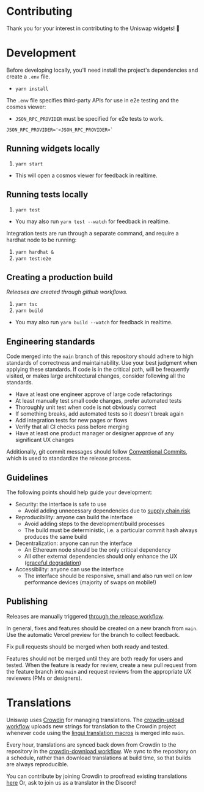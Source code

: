 # Contributing

Thank you for your interest in contributing to the Uniswap widgets! 🦄

# Development

Before developing locally, you'll need install the project's dependencies and create a `.env` file.

- `yarn install`

The `.env` file specifies third-party APIs for use in e2e testing and the cosmos viewer:
- `JSON_RPC_PROVIDER` must be specified for e2e tests to work.

```
JSON_RPC_PROVIDER='<JSON_RPC_PROVIDER>`
```

## Running widgets locally

1. `yarn start`
- This will open a cosmos viewer for feedback in realtime.

## Running tests locally

1. `yarn test`
- You may also run `yarn test --watch` for feedback in realtime.

Integration tests are run through a separate command, and require a hardhat node to be running:

1. `yarn hardhat &`
1. `yarn test:e2e`

## Creating a production build

_Releases are created through github workflows._

1. `yarn tsc`
1. `yarn build`
- You may also run `yarn build --watch` for feedback in realtime.

## Engineering standards

Code merged into the `main` branch of this repository should adhere to high standards of correctness and maintainability. 
Use your best judgment when applying these standards.
If code is in the critical path, will be frequently visited, or makes large architectural changes, consider following all the standards.

- Have at least one engineer approve of large code refactorings
- At least manually test small code changes, prefer automated tests
- Thoroughly unit test when code is not obviously correct
- If something breaks, add automated tests so it doesn't break again
- Add integration tests for new pages or flows
- Verify that all CI checks pass before merging
- Have at least one product manager or designer approve of any significant UX changes

Additionally, git commit messages should follow [Conventional Commits](https://conventionalcommits.org), which is used to standardize the release process.

## Guidelines

The following points should help guide your development:

- Security: the interface is safe to use
  - Avoid adding unnecessary dependencies due to [supply chain risk](https://github.com/LavaMoat/lavamoat#further-reading-on-software-supplychain-security)
- Reproducibility: anyone can build the interface
  - Avoid adding steps to the development/build processes
  - The build must be deterministic, i.e. a particular commit hash always produces the same build
- Decentralization: anyone can run the interface
  - An Ethereum node should be the only critical dependency 
  - All other external dependencies should only enhance the UX ([graceful degradation](https://developer.mozilla.org/en-US/docs/Glossary/Graceful_degradation))
- Accessibility: anyone can use the interface
  - The interface should be responsive, small and also run well on low performance devices (majority of swaps on mobile!)

## Publishing

Releases are manually triggered [through the release workflow](https://github.com/YumYumToken/uniswap-interface/actions/workflows/release.yaml).

In general, fixes and features should be created on a new branch from `main`.
Use the automatic Vercel preview for the branch to collect feedback.  

Fix pull requests should be merged when both ready and tested. 

Features should not be merged until they are both ready for users and tested.
When the feature is ready for review, create a new pull request from the feature branch into `main` and request reviews from the appropriate UX reviewers (PMs or designers).

# Translations

Uniswap uses [Crowdin](https://crowdin.com/project/uniswap-interface) for managing translations. 
The [crowdin-upload workflow](./.github/workflows/crowdin-upload.yaml) uploads new strings for translation to the Crowdin project whenever code using the [lingui translation macros](https://lingui.js.org/ref/macro.html) is merged into `main`.

Every hour, translations are synced back down from Crowdin to the repository in the [crowdin-download workflow](./.github/workflows/crowdin-download.yaml).
We sync to the repository on a schedule, rather than download translations at build time, so that builds are always reproducible.

You can contribute by joining Crowdin to proofread existing translations [here](https://crowdin.com/project/uniswap-interface/invite?d=93i5n413q403t4g473p443o4c3t2g3s21343u2c3n403l4b3v2735353i4g4k4l4g453j4g4o4j4e4k4b323l4a3h463s4g453q443m4e3t2b303s2a35353l403o443v293e303k4g4n4r4g483i4g4r4j4e4o473i5n4a3t463t4o4)
Or, ask to join us as a translator in the Discord!
